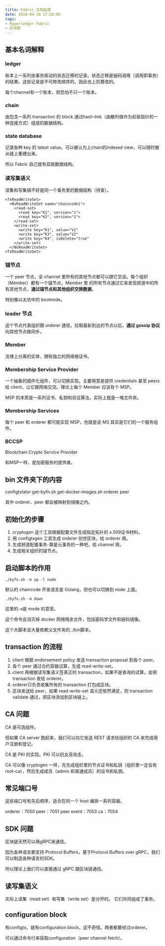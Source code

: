 ```yaml
---
title: Fabric 文档拾遗
date: 2018-04-10 17:28:06
tags:
- Hyperledger Fabric
- 区块链
---
```

## 基本名词解释

### ledger

账本上一系列由事务驱动的状态迁移的记录。状态迁移是链码调用（调用即事务）的结果。这些记录是不可修改顺序的，因此也上抗篡改的。

每个channel有一个账本，但恐怕不只一个账本。

### chain

由包含一系列 transaction 的 block 通过hash-link（由散列值作为前驱指针的一种连接方式）组成的数据结构。

### state database

记录各种 key 的 latest value。可以被认为上chain的indexed view，可以随时被从链上重建出来。

所以 Fabric 自己就有双层数据结构。

### 读写集语义

读集和写集搞不好是同一个事务里的数据结构（待查）。

```
<TxReadWriteSet>
  <NsReadWriteSet name="chaincode1">
    <read-set>
      <read key="K1", version="1">
      <read key="K2", version="1">
    </read-set>
    <write-set>
      <write key="K1", value="V1"
      <write key="K3", value="V2"
      <write key="K4", isDelete="true"
    </write-set>
  </NsReadWriteSet>
<TxReadWriteSet>
```

### 锚节点

一个 peer 节点，全 channel 里所有的其他节点都可以跟它交谈。每个组织（Member）都有一个锚节点，Member 里  的所有节点通过它来发现频道中的所有其他节点，**通过锚节点和其他组织交换数据**。

特别像以太坊中的 bootnode。

### leader 节点

这个节点代表组织跟 orderer 通信，拉取最新到达的节点以后，**通过 gossip 协议**向其他节点做同步。

### Member

法律上分离的实体，拥有独立的网络根证书。

### Membership Service Provider

一个抽象的插件化组件，可以切换实现。主要用意是提供 credentials 甚至 peers 给 client，让它跟网络交流。理论上每个 Member 应该有个 MSP。

MSP 的本质是一系列证书、私钥和验证算法，实际上就是一堆文件夹。

### Membership Services

每个 peer 和 orderer 都可能实现 MSP，也就是说 MS 其实是它们的一个服务组件。

### BCCSP

Blockchain Crypto Service Provider

和MSP一样，是加密服务的提供者。

## bin 文件夹下的内容

configtxlator
get-byfn.sh
get-docker-images.sh
orderer
peer

其中 orderer、peer 都会被映射到镜像之内。

## 初始化的步骤

1. cryptogen 这个工具根据配置文件生成指定拓扑的 x.509证书材料。
2. 用 configtxgen 工具生成 orderer 创世区块，给 orderer 用。
3. 生成频道配置事务-算是元事务的一种吧，给 channel 用。
4. 生成相关组织的锚节点。

## 启动脚本的作用

```
./byfn.sh -m up -l node
```

默认的 chaincode 开发语言是 Golang，但也可以切换到 node 上面。

```
./byfn.sh -m down
```

这里的`-m`是 mode 的意思。

这个命令会消灭掉 docker 网络残余文件，包括密码学文件和链码镜像。

这个大脚本会大量依赖父文件夹的../bin脚本。


## transaction 的流程

1. client 根据 endorsement policy  发送 transaction proposal 到各个 peer。
2. 各个 peer 通过合约容器试算，生成 read-write-set。
3. client 再根据读写集语义签真正的 transaction，如果不是查询的试算，会把 transaction 发给 orderer。
4. orderer只负责收集所有的 transaction 打包成区块。
5. 区块发送给 peer，如果 read-write-set 语义还依然满足，则 transaction validate 通过，把区块添加到区块链上。

## CA 问题

CA 是可选组件。

但如果 CA server 跑起来，我们可以向它发送 REST 请求给组织的 CA 来完成用户注册和登记。

CA 是 PKI 的实现。PKI 可以抗女巫攻击。

CA 可以像 cryptogen 一样，先生成组织里的节点证书和私钥（组织里一定会有 root-ca），然后生成成员（admin 和普通成员）的证书和私钥。

## 常见端口号

这些端口号有先后顺序，适合在同一个 host 编排一系列容器。

orderer：7050
peer：7051
peer event：7053
ca：7054

## SDK 问题

区块链天然可以用gRPC来通信。

因为各种语言都支持 Protocol Buffers，基于Protocol Buffers over gRPC，我们可以制造各种语言的SDK。

所以理论上我们可以直接通过 gRPC 跟区块链通信。

## 读写集语义

实际上读集（read set）和写集（write set）是分开的。
它们共同组成了事务。

## configuration block

有configtx，就有configuration block，这不奇怪。两者都要经过orderer。

可以通过命令行来获取configuration（peer channel fetch）。